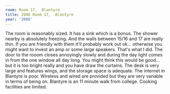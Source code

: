 ```yaml
---
room: Room 17,  Blantyre
title: 2008 Room 17,  Blantyre
year: '2008'
---
```


The room is reasonably sized. It has a sink which is a bonus. The shower nearby is absolutely freezing. And the walls between 15/16 and 17 are really thin. If you are friendly with them it'll probably work out ok... otherwise you might want to invest an amp or some large speakers. That's what I did. The door to the rooom closes annoyingly slowly and during the day light comes in from the one window all day long. You might think this would be good... but it is too bright really and you have draw the curtains. The desk is very large and features wings, and the storage space is adequate. The internet in Blantyre is poor. Wireless and wired are provided but they are very variable in terms of being on. Blantyre is an 11 minute walk from college. Cooking facilities are limited.